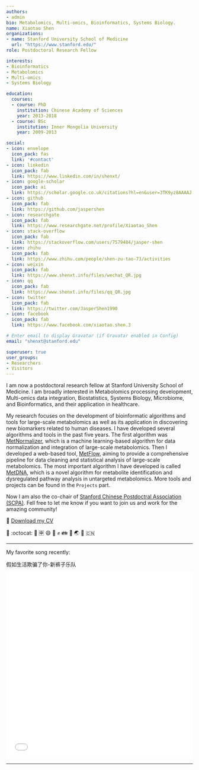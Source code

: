 ```yaml
---
authors:
- admin
bio: Metabolomics, Multi-omics, Bioinformatics, Systems Biology.
name: Xiaotao Shen
organizations:
- name: Stanford University School of Medicine
  url: "https://www.stanford.edu/"
role: Postdoctoral Research Fellow

interests:
- Bioinformatics
- Metabolomics
- Multi-omics
- Systems Biology

education:
  courses:
  - course: PhD
    institution: Chinese Academy of Sciences
    year: 2013-2018
  - course: BSc
    institution: Inner Mongolia University
    year: 2009-2013

social:
- icon: envelope
  icon_pack: fas
  link: '#contact'
- icon: linkedin
  icon_pack: fab
  link: https://www.linkedin.com/in/shenxt/
- icon: google-scholar
  icon_pack: ai
  link: https://scholar.google.co.uk/citations?hl=en&user=3TK9yz8AAAAJ
- icon: github
  icon_pack: fab
  link: https://github.com/jaspershen
- icon: researchgate
  icon_pack: fab
  link: https://www.researchgate.net/profile/Xiaotao_Shen
- icon: stack-overflow
  icon_pack: fab
  link: https://stackoverflow.com/users/7579484/jasper-shen
- icon: zhihu
  icon_pack: fab
  link: https://www.zhihu.com/people/shen-zu-tao-73/activities
- icon: weixin
  icon_pack: fab
  link: https://www.shenxt.info/files/wechat_QR.jpg
- icon: qq
  icon_pack: fab
  link: https://www.shenxt.info/files/qq_QR.jpg
- icon: twitter
  icon_pack: fab
  link: https://twitter.com/JasperShen1990
- icon: facebook
  icon_pack: fab
  link: https://www.facebook.com/xiaotao.shen.3

# Enter email to display Gravatar (if Gravatar enabled in Config)
email: "shenxt@stanford.edu"

superuser: true
user_groups:
- Researchers
- Visitors
---
```


I am now a postdoctoral research fellow at Stanford University School of Medicine. I am broadly interested in Metabolomics processing development, Multi-omics data integration, Biostatistics, Systems Biology, Microbiome, and Bioinformatics, and their application in healthcare.

My research focuses on the development of bioinformatic algorithms and tools for large-scale metabolomics as well as its application in discovering new biomarkers related to human diseases. I have developed several algorithms and tools in the past five years. The first algorithm was [MetNormalizer](https://jaspershen.github.io/MetNormalizer/), which is a machine learning-based algorithm for data normalization and integration of large-scale metabolomics. Then I developed a web-based tool, [MetFlow](http://metflow.zhulab.cn/), aiming to provide a comprehensive pipeline for data cleaning and statistical analysis of large-scale metabolomics. The most important algorithm I have developed is called [MetDNA](http://metdna.zhulab.cn/), which is a novel algorithm for metabolite identification and dysregulated pathway analysis in untargeted metabolomics. More tools and projects can be found in the `Projects` part.

Now I am also the co-chair of [Stanford Chinese Postdoctral Association (SCPA)](https://scpa.netlify.app/). Fell free to let me know if you want to join us and work for the amazing community!

:floppy_disk: [Download my CV](https://www.shenxt.info/files/XiaotaoShen20220731.pdf)

 :dog: :octocat: :school: :u7533: :smile: :facepunch: :fist: :family: :panda_face: :earth_asia: :tada: :cn:
 
---
My favorite song recently:

假如生活欺骗了你-新裤子乐队

<iframe width="100%" height="500"
src="//player.bilibili.com/player.html?aid=73935496&bvid=BV1vE411b7aN&cid=126478040&page=1" scrolling="no" border="0" frameborder="no" framespacing="0" allowfullscreen="true"> </iframe>

---